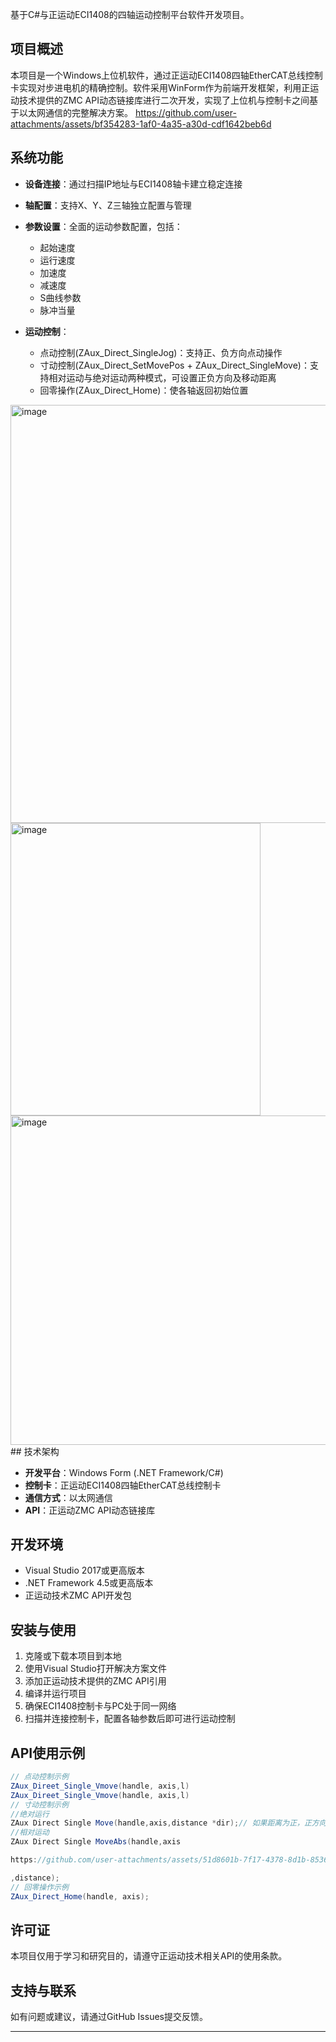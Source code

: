
基于C#与正运动ECI1408的四轴运动控制平台软件开发项目。
## 项目概述

本项目是一个Windows上位机软件，通过正运动ECI1408四轴EtherCAT总线控制卡实现对步进电机的精确控制。软件采用WinForm作为前端开发框架，利用正运动技术提供的ZMC API动态链接库进行二次开发，实现了上位机与控制卡之间基于以太网通信的完整解决方案。
https://github.com/user-attachments/assets/bf354283-1af0-4a35-a30d-cdf1642beb6d
## 系统功能

- **设备连接**：通过扫描IP地址与ECI1408轴卡建立稳定连接
- **轴配置**：支持X、Y、Z三轴独立配置与管理
- **参数设置**：全面的运动参数配置，包括：
  - 起始速度
  - 运行速度
  - 加速度
  - 减速度
  - S曲线参数
  - 脉冲当量


- **运动控制**：
  - 点动控制(ZAux_Direct_SingleJog)：支持正、负方向点动操作
  - 寸动控制(ZAux_Direct_SetMovePos + ZAux_Direct_SingleMove)：支持相对运动与绝对运动两种模式，可设置正负方向及移动距离
  - 回零操作(ZAux_Direct_Home)：使各轴返回初始位置
<img width="1170" height="669" alt="image" src="https://github.com/user-attachments/assets/76013569-cf6e-4054-8ecf-6b9c5a8a6d57" />
<img width="400" height="468" alt="image" src="https://github.com/user-attachments/assets/d9daa1de-d74c-4dd8-b932-6b694d7c7a9d" />
<img width="646" height="527" alt="image" src="https://github.com/user-attachments/assets/4a8a9bd2-c01a-4a34-a614-babdfccc5134" />
## 技术架构

- **开发平台**：Windows Form (.NET Framework/C#)
- **控制卡**：正运动ECI1408四轴EtherCAT总线控制卡
- **通信方式**：以太网通信
- **API**：正运动ZMC API动态链接库





## 开发环境

- Visual Studio 2017或更高版本
- .NET Framework 4.5或更高版本
- 正运动技术ZMC API开发包

## 安装与使用

1. 克隆或下载本项目到本地
2. 使用Visual Studio打开解决方案文件
3. 添加正运动技术提供的ZMC API引用
4. 编译并运行项目
5. 确保ECI1408控制卡与PC处于同一网络
6. 扫描并连接控制卡，配置各轴参数后即可进行运动控制



## API使用示例

```csharp
// 点动控制示例
ZAux_Direet_Single_Vmove(handle, axis,l)
ZAux_Direet_Single_Vmove(handle, axis,l)
// 寸动控制示例
//绝对运行
ZAux Direct Single Move(handle,axis,distance *dir);// 如果距离为正，正方向运动，如果距离为负，负方向运动
//相对运动
ZAux Direct Single MoveAbs(handle,axis

https://github.com/user-attachments/assets/51d8601b-7f17-4378-8d1b-85369728cbe7

,distance);
// 回零操作示例
ZAux_Direct_Home(handle, axis);
```


## 许可证

本项目仅用于学习和研究目的，请遵守正运动技术相关API的使用条款。

## 支持与联系

如有问题或建议，请通过GitHub Issues提交反馈。

---
